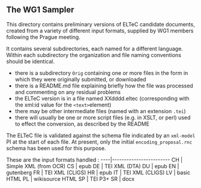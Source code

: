 ## The WG1 Sampler 

This directory contains preliminary versions of ELTeC candidate documents, created from a variety of different input formats, supplied by WG1 members following the Prague meeting.

It contains several subdirectories, each named for a different language. Within each subdirectory the organization and file naming conventions should be identical.
- there is a subdirectory `Orig` containing one or more files in the form in which they were originally submitted, or downloaded
- there is a README.md file explaining briefly how the file was processed and commenting on any residual problems
- the ELTeC version is in a file named XXdddd.eltec (corresponding with the xml:id value for the `<text>`element)
- there may be other intermediate files (named with an extension `.tei`)
- there will usually be one or more script files (e.g. in XSLT, or perl) used to effect the conversion, as described by the README

The ELTeC file is validated against the schema file indicated  by an `xml-model` PI at the start of each file. At present, only the initial `encoding_proposal.rnc` schema has been used for this purpose.

These are the input formats handled :
----|------------------------
CH | Simple XML (from OCR)
CS | epub
DE | TEI XML (DTA)
DU | epub
EN | gutenberg
FR | TEI XML (CLIGS)
HR | epub
IT | TEI XML (CLIGS)
LV | basic HTML
PL | wikisource HTML
SP | TEI P3+ 
SR | docx

